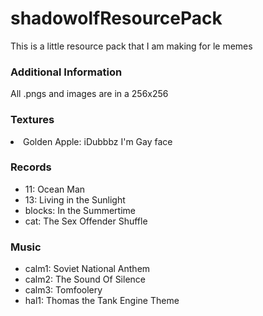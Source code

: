 # shadowolfResourcePack
This is a little resource pack that I am making for le memes

<h3>Additional Information</h3>
All .pngs and images are in a 256x256


<h3>Textures</h3>
	<li>Golden Apple: iDubbbz I'm Gay face</li>

<h3>Records</h3>
<ul>
	<li>11: Ocean Man</li>
	<li>13: Living in the Sunlight</li>
	<li>blocks: In the Summertime</li>
	<li>cat: The Sex Offender Shuffle</li>
</ul>

<h3>Music</h3>
<ul>
	<li>calm1: Soviet National Anthem</li>
	<li>calm2: The Sound Of Silence</li>
	<li>calm3: Tomfoolery</li>
	<li>hal1: Thomas the Tank Engine Theme</li>
</ul>